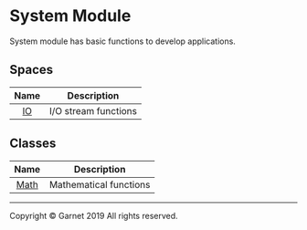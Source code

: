 # System Module

System module has basic functions to develop applications.

## Spaces

|Name|Description|
|:-:|:-:|
|[IO](/docs/en/releases/ches0/library/System/Random.md)|I/O stream functions|

## Classes

|Name|Description|
|:-:|:-:|
|[Math](/docs/en/releases/ches0/library/System/Math.md)|Mathematical functions|

---

Copyright © Garnet 2019 All rights reserved.
